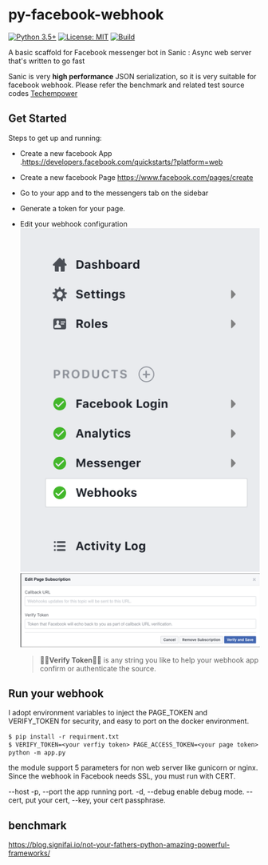 # py-facebook-webhook
[![Python 3.5+](https://img.shields.io/badge/python-3.5+-blue.svg)](https://www.python.org/downloads/)
[![License: MIT](https://img.shields.io/badge/License-MIT-yellow.svg)](https://opensource.org/licenses/MIT)
[![Build](https://travis-ci.org/yc0/py-facebook-webhook.svg?branch=master)](https://travis-ci.org/yc0/py-facebook-webhook)

A basic scaffold for Facebook messenger bot in Sanic : Async web server that's written to go fast

Sanic is very **high performance** JSON serialization, so it is very suitable for facebook webhook. Please refer the benchmark and related test source codes 
[Techempower](https://www.techempower.com/benchmarks/#section=data-r15&hw=ph&test=json)

## Get Started

Steps to get up and running:

- Create a new facebook App .https://developers.facebook.com/quickstarts/?platform=web

- Create a new facebook Page https://www.facebook.com/pages/create

- Go to your app and to the messengers tab on the sidebar

- Generate a token for your page. 

- Edit your webhook configuration
  ![](img/app-setup.png)
  ![](img/edit-subscription.png)
  > **Verify Token** is any string you like to help your webhook app confirm or authenticate the source.

## Run your webhook

I adopt environment variables to inject the PAGE_TOKEN and VERIFY_TOKEN for security, and easy to port on the docker environment.


```
$ pip install -r requirment.txt
$ VERIFY_TOKEN=<your verfiy token> PAGE_ACCESS_TOKEN=<your page token> python -m app.py 
```

the module support 5 parameters for non web server like gunicorn or nginx. Since the webhook in Facebook needs SSL, you must run with CERT.


--host 
-p, --port the app running port.
-d, --debug enable debug mode.
--cert, put your cert, 
--key, your cert passphrase.


## benchmark
https://blog.signifai.io/not-your-fathers-python-amazing-powerful-frameworks/